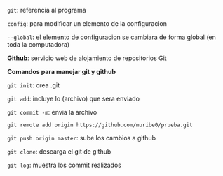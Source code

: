 `git`: referencia al programa

`config`: para modificar un elemento de la configuracion

`--global`: el elemento de configuracion se cambiara de forma global (en toda la computadora)



**Github**: servicio web de alojamiento de repositorios Git



**Comandos para manejar git y github**

`git init`: crea .git

`git add`: incluye lo (archivo) que sera enviado

`git commit -m`: envia la archivo

`git remote add origin https://github.com/muribe0/prueba.git`

`git push origin master`: sube los cambios a github



`git clone`: descarga el git de github

`git log`: muestra los commit realizados





